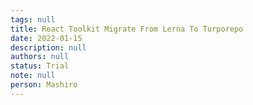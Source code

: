 ```yaml
---
tags: null
title: React Toolkit Migrate From Lerna To Turporepo
date: 2022-01-15
description: null
authors: null
status: Trial
note: null
person: Mashiro
---
```


